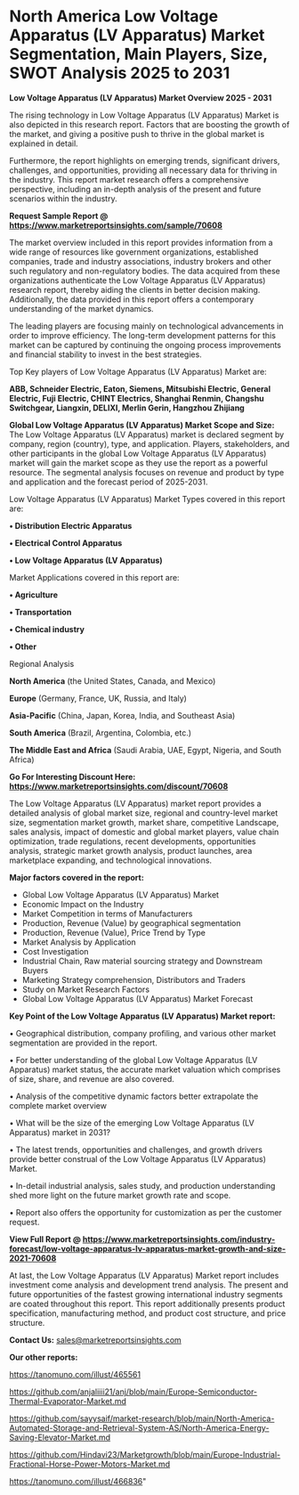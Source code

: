   # North America Low Voltage Apparatus (LV Apparatus) Market Segmentation, Main Players, Size, SWOT Analysis 2025 to 2031

<Strong> Low Voltage Apparatus (LV Apparatus) Market Overview 2025 - 2031</strong>

The rising technology in Low Voltage Apparatus (LV Apparatus) Market is also depicted in this research report. Factors that are boosting the growth of the market, and giving a positive push to thrive in the global market is explained in detail.

Furthermore, the report highlights on emerging trends, significant drivers, challenges, and opportunities, providing all necessary data for thriving in the industry. This report market research offers a comprehensive perspective, including an in-depth analysis of the present and future scenarios within the industry.

<strong>Request Sample Report @ <a href=https://www.marketreportsinsights.com/sample/70608>https://www.marketreportsinsights.com/sample/70608</a></strong>

The market overview included in this report provides information from a wide range of resources like government organizations, established companies, trade and industry associations, industry brokers and other such regulatory and non-regulatory bodies. The data acquired from these organizations authenticate the Low Voltage Apparatus (LV Apparatus) research report, thereby aiding the clients in better decision making. Additionally, the data provided in this report offers a contemporary understanding of the market dynamics.

The leading players are focusing mainly on technological advancements in order to improve efficiency. The long-term development patterns for this market can be captured by continuing the ongoing process improvements and financial stability to invest in the best strategies.

Top Key players of Low Voltage Apparatus (LV Apparatus) Market are:

<strong>ABB, Schneider Electric, Eaton, Siemens, Mitsubishi Electric, General Electric, Fuji Electric, CHINT Electrics, Shanghai Renmin, Changshu Switchgear, Liangxin, DELIXI, Merlin Gerin, Hangzhou Zhijiang</strong>

<strong><b>Global Low Voltage Apparatus (LV Apparatus) Market Scope and Size:</b></strong>
The Low Voltage Apparatus (LV Apparatus) market is declared segment by company, region (country), type, and application. Players, stakeholders, and other participants in the global Low Voltage Apparatus (LV Apparatus) market will gain the market scope as they use the report as a powerful resource. The segmental analysis focuses on revenue and product by type and application and the forecast period of 2025-2031.

Low Voltage Apparatus (LV Apparatus) Market Types covered in this report are:

<strong>• Distribution Electric Apparatus

• Electrical Control Apparatus

• Low Voltage Apparatus (LV Apparatus)</strong>

Market Applications covered in this report are:

<strong>• Agriculture

• Transportation

• Chemical industry

• Other</strong> 

Regional Analysis

<strong>North America</strong> (the United States, Canada, and Mexico)

<strong>Europe</strong> (Germany, France, UK, Russia, and Italy)

<strong>Asia-Pacific</strong> (China, Japan, Korea, India, and Southeast Asia)

<strong>South America</strong> (Brazil, Argentina, Colombia, etc.)

<strong>The Middle East and Africa</strong> (Saudi Arabia, UAE, Egypt, Nigeria, and South Africa)

<strong>Go For Interesting Discount Here: <a href=https://www.marketreportsinsights.com/discount/70608>https://www.marketreportsinsights.com/discount/70608</a></strong>

The Low Voltage Apparatus (LV Apparatus) market report provides a detailed analysis of global market size, regional and country-level market size, segmentation market growth, market share, competitive Landscape, sales analysis, impact of domestic and global market players, value chain optimization, trade regulations, recent developments, opportunities analysis, strategic market growth analysis, product launches, area marketplace expanding, and technological innovations.

<strong><b>Major factors covered in the report:</b></strong>
<ul>
  <li>Global Low Voltage Apparatus (LV Apparatus) Market </li>
  <li>Economic Impact on the Industry</li>
  <li>Market Competition in terms of Manufacturers</li>
  <li>Production, Revenue (Value) by geographical segmentation</li>
  <li>Production, Revenue (Value), Price Trend by Type</li>
  <li>Market Analysis by Application</li>
  <li>Cost Investigation</li>
  <li>Industrial Chain, Raw material sourcing strategy and Downstream Buyers</li>
  <li>Marketing Strategy comprehension, Distributors and Traders</li>
  <li>Study on Market Research Factors</li>
  <li>Global Low Voltage Apparatus (LV Apparatus) Market Forecast</li>
</ul>

<strong><b>Key Point of the Low Voltage Apparatus (LV Apparatus) Market report:</b></strong>

• Geographical distribution, company profiling, and various other market segmentation are provided in the report.

• For better understanding of the global Low Voltage Apparatus (LV Apparatus) market status, the accurate market valuation which comprises of size, share, and revenue are also covered.

• Analysis of the competitive dynamic factors better extrapolate the complete market overview

• What will be the size of the emerging Low Voltage Apparatus (LV Apparatus) market in 2031?

• The latest trends, opportunities and challenges, and growth drivers provide better construal of the Low Voltage Apparatus (LV Apparatus) Market.

• In-detail industrial analysis, sales study, and production understanding shed more light on the future market growth rate and scope.

• Report also offers the opportunity for customization as per the customer request.

<strong><b>View Full Report @ <a href=https://www.marketreportsinsights.com/industry-forecast/low-voltage-apparatus-lv-apparatus-market-growth-and-size-2021-70608>https://www.marketreportsinsights.com/industry-forecast/low-voltage-apparatus-lv-apparatus-market-growth-and-size-2021-70608</a></b></strong>


At last, the Low Voltage Apparatus (LV Apparatus) Market report includes investment come analysis and development trend analysis. The present and future opportunities of the fastest growing international industry segments are coated throughout this report. This report additionally presents product specification, manufacturing method, and product cost structure, and price structure.

<strong>Contact Us:</strong>
sales@marketreportsinsights.com

<strong>Our other reports:</strong>

<a href=https://tanomuno.com/illust/465561>https://tanomuno.com/illust/465561</a>

<a href=https://github.com/anjaliiii21/anj/blob/main/Europe-Semiconductor-Thermal-Evaporator-Market.md>https://github.com/anjaliiii21/anj/blob/main/Europe-Semiconductor-Thermal-Evaporator-Market.md</a>

<a href=https://github.com/sayysaif/market-research/blob/main/North-America-Automated-Storage-and-Retrieval-System-AS/North-America-Energy-Saving-Elevator-Market.md>https://github.com/sayysaif/market-research/blob/main/North-America-Automated-Storage-and-Retrieval-System-AS/North-America-Energy-Saving-Elevator-Market.md</a>

<a href=https://github.com/Hindavi23/Marketgrowth/blob/main/Europe-Industrial-Fractional-Horse-Power-Motors-Market.md>https://github.com/Hindavi23/Marketgrowth/blob/main/Europe-Industrial-Fractional-Horse-Power-Motors-Market.md</a>

<a href=https://tanomuno.com/illust/466836>https://tanomuno.com/illust/466836</a>"
